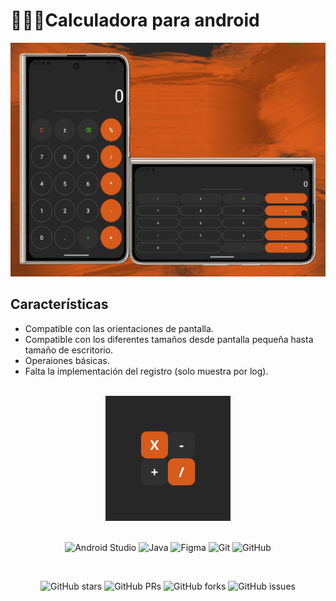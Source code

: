 # 👨🏻‍💻Calculadora para android
<div align="center">
<p></p>
</div>
<div align="center">
<img src="./imagen1.png" alt="Screens app">
<p></p>
</div>

<div>
 <h2>Características</h2>
  <ul>
   <li>Compatible con las orientaciones de pantalla.</li>
   <li>Compatible con los diferentes tamaños desde pantalla pequeña hasta tamaño de escritorio.</li>
   <li>Operaiones básicas.</li>
   <li>Falta la implementación del registro (solo muestra por log).</li>
  </ul>
</div>
 <br>
<div align="center">
 
 <img src="imagen2.png" alt="Logo apk" width="200">
 
 <br>
 <br>
 
![Android Studio](https://img.shields.io/badge/android%20studio-346ac1?style=for-the-badge&logo=android%20studio&logoColor=white)
![Java](https://img.shields.io/badge/java-%23ED8B00.svg?style=for-the-badge&logo=openjdk&logoColor=white)
![Figma](https://img.shields.io/badge/figma-%23F24E1E.svg?style=for-the-badge&logo=figma&logoColor=white)
![Git](https://img.shields.io/badge/git-%23F05033.svg?style=for-the-badge&logo=git&logoColor=white)
![GitHub](https://img.shields.io/badge/github-%23121011.svg?style=for-the-badge&logo=github&logoColor=white)

<br>

![GitHub stars](https://img.shields.io/github/stars/midudev/porfolio.dev)
![GitHub PRs](https://img.shields.io/github/issues-pr/midudev/porfolio.dev)
![GitHub forks](https://img.shields.io/github/forks/midudev/porfolio.dev)
![GitHub issues](https://img.shields.io/github/issues/midudev/porfolio.dev)

</div>


<p></p>
